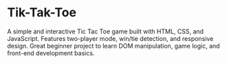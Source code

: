 # Tik-Tak-Toe
A simple and interactive Tic Tac Toe game built with HTML, CSS, and JavaScript. Features two-player mode, win/tie detection, and responsive design. Great beginner project to learn DOM manipulation, game logic, and front-end development basics.

